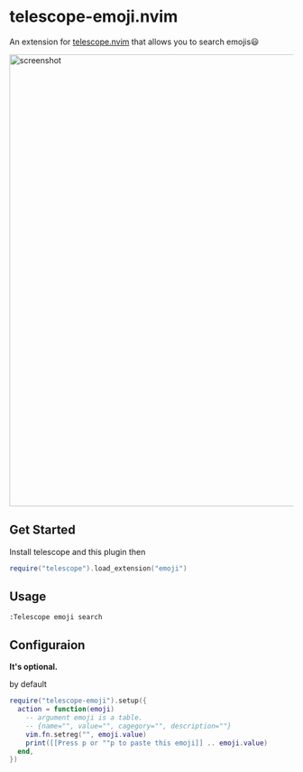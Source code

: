 # telescope-emoji.nvim

An extension for [telescope.nvim](https://github.com/nvim-telescope/telescope.nvim)
that allows you to search emojis😃

<!-- markdownlint-disable-next-line -->
<img width="800" alt="screenshot" src="https://user-images.githubusercontent.com/47070852/124722843-07b16f00-df3d-11eb-891c-9a316e8d577c.gif">

## Get Started

Install telescope and this plugin then

```lua
require("telescope").load_extension("emoji")
```

## Usage

```
:Telescope emoji search
```

## Configuraion

**It's optional.**

by default

```lua
require("telescope-emoji").setup({
  action = function(emoji)
    -- argument emoji is a table.
    -- {name="", value="", cagegory="", description=""}
    vim.fn.setreg("", emoji.value)
    print([[Press p or ""p to paste this emoji]] .. emoji.value)
  end,
})
```
